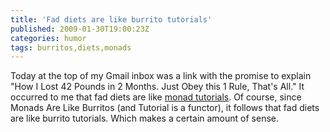 ```yaml
---
title: 'Fad diets are like burrito tutorials'
published: 2009-01-30T19:00:23Z
categories: humor
tags: burritos,diets,monads
---
```


Today at the top of my Gmail inbox was a link with the promise to explain "How I Lost 42 Pounds in 2 Months. Just Obey this 1 Rule, That's All."  It occurred to me that fad diets are like <a href="http://byorgey.wordpress.com/2009/01/12/abstraction-intuition-and-the-monad-tutorial-fallacy/">monad tutorials</a>.  Of course, since Monads Are Like Burritos (and Tutorial is a functor), it follows that fad diets are like burrito tutorials.  Which makes a certain amount of sense.

